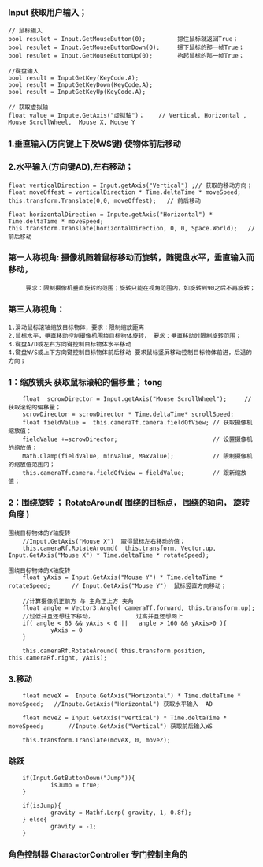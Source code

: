 ### Input 获取用户输入； 
    // 鼠标输入
    bool resulet = Input.GetMouseButton(0);         摁住鼠标就返回True；
    bool resulet = Input.GetMouseButtonDown(0);     摁下鼠标的那一帧True；
    bool resulet = Input.GetMouseButtonUp(0);       抬起鼠标的那一帧True；

    //键盘输入
    bool result = InputGetKey(KeyCode.A);
    bool result = InputGetKeyDown(KeyCode.A);
    bool result = InputGetKeyUp(KeyCode.A);

    // 获取虚拟轴
    float value = Inpute.GetAxis("虚拟轴")；    // Vertical, Horizontal , Mouse ScrollWheel,  Mouse X, Mouse Y

### 1.垂直输入(方向键上下及WS键) 使物体前后移动
### 2.水平输入(方向键AD),左右移动；

    float verticalDirection = Input.getAxis("Vertical") ;// 获取的移动方向；
    float moveOffest = verticalDirection * Time.deltaTime * moveSpeed; 
    this.transform.Translate(0,0, moveOffest);   // 前后移动

    float horizontalDirection = Inpute.getAxis("Horizontal") * Time.deltaTime * moveSpeed;
    this.transform.Translate(horizontalDirection, 0, 0, Space.World);   // 前后移动


###  第一人称视角: 摄像机随着鼠标移动而旋转，随键盘水平，垂直输入而移动，
         要求：限制摄像机垂直旋转的范围；旋转只能在视角范围内，如旋转到90之后不再旋转；

### 第三人称视角： 

    1.滑动鼠标滚轴缩放目标物体，要求：限制缩放距离
    2.鼠标水平，垂直移动控制摄像机围绕目标物体旋转， 要求：垂直移动时限制旋转范围；
    3.键盘A/D或左右方向键控制目标物体水平移动
    4.键盘W/S或上下方向键控制目标物体前后移动 要求鼠标竖屏移动控制目标物体前进，后退的方向；




### 1：缩放镜头  获取鼠标滚轮的偏移量；  tong
        float  scrowDirector = Input.getAxis("Mouse ScrollWheel");     //获取滚轮的偏移量；
        scrowDirector = scrowDirector * Time.deltaTime* scrollSpeed;
        float fieldValue =  this.cameraTf.camera.fieldOfView; // 获取摄像机缩放值；
        fieldValue +=scrowDirector;                           // 设置摄像机的缩放值；
        Math.Clamp(fieldValue, minValue, MaxValue);           // 限制摄像机的缩放值范围内；
        this.cameraTf.camera.fieldOfView = fieldValue;        // 跟新缩放值；


### 2：围绕旋转  ；  RotateAround( 围绕的目标点， 围绕的轴向， 旋转角度 )
    围绕目标物体的Y轴旋转
        //Input.GetAxis("Mouse X")  取得鼠标左右移动的值；
        this.cameraRf.RotateAround(  this.transform, Vector.up, Input.GetAxis("Mouse X") * Time.deltaTime * rotateSpeed);       

    围绕目标物体的X轴旋转
        float yAxis = Input.GetAxis("Mouse Y") * Time.deltaTime * rotateSpeed;      // Input.GetAxis("Mouse Y")  鼠标竖直方向移动；

        //计算摄像机正前方 与 主角正上方 夹角
        float angle = Vector3.Angle( cameraTf.forward, this.transform.up);
        //过低并且还想往下移动，            过高并且还想网上
        if( angle < 85 && yAxis < 0 ||   angle > 160 && yAxis>0 ){
                yAxis = 0
        }

        this.cameraRf.RotateAround( this.transform.position, this.cameraRf.right, yAxis);

### 3.移动 
        float moveX =  Inpute.GetAxis("Horizontal") * Time.deltaTime * moveSpeed;   //Inpute.GetAxis("Horizontal") 获取水平输入  AD 

        float moveZ = Input.GetAxis("Vertical") * Time.deltaTime * moveSpeed;       //Inpute.GetAxis("Vertical") 获取前后输入WS

        this.transform.Translate(moveX, 0, moveZ);

### 跳跃
        if(Input.GetButtonDown("Jump")){
                isJump = true;
        }

        if(isJump){
                gravity = Mathf.Lerp( gravity, 1, 0.8f);
        } else{
                gravity = -1;
        }

### 角色控制器 CharactorController  专门控制主角的


         
